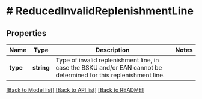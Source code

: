 # # ReducedInvalidReplenishmentLine

## Properties

Name | Type | Description | Notes
------------ | ------------- | ------------- | -------------
**type** | **string** | Type of invalid replenishment line, in case the BSKU and/or EAN cannot be determined for this replenishment line. |

[[Back to Model list]](../../README.md#models) [[Back to API list]](../../README.md#endpoints) [[Back to README]](../../README.md)
